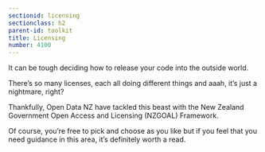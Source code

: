 ```yaml
---
sectionid: licensing
sectionclass: h2
parent-id: toolkit
title: Licensing
number: 4100
---
```


It can be tough deciding how to release your code into the outside world.

There’s so many licenses, each all doing different things and aaah, it’s just a nightmare, right?

Thankfully, Open Data NZ have tackled this beast with the New Zealand Government Open Access and Licensing (NZGOAL) Framework.

Of course, you’re free to pick and choose as you like but if you feel that you need guidance in this area, it’s definitely worth a read.
